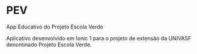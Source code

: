 # PEV
App Educativo do Projeto Escola Verde

Aplicativo desenvolvido em Ionic 1 para o projeto de extensão da UNIVASF denominado Projeto Escola Verde. 
